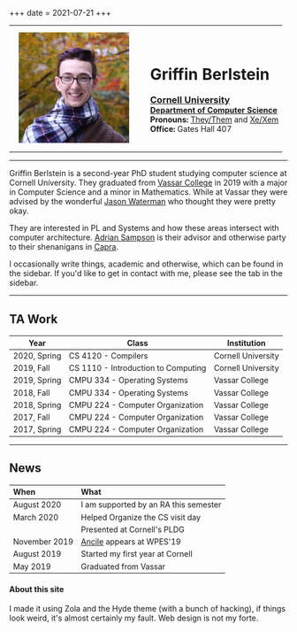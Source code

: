 +++
date = 2021-07-21
+++
<div class="profile">
<table class="table-profile">
    <tr>
        <td>
            <figure class="headshot-img" style="margin:10px; width:200px">
                <img src="/images/headshot.JPG" width=200 height=200>
            </figure>
        </td>
        <td>
        </td>
        <td>
            <div class="info" style="">
                <h1>Griffin Berlstein</h1>
                <h3 style="margin:auto"><a href="https://www.cornell.edu/">Cornell University</a></h3>
                <h4 style="margin:auto"><a href="https://www.cs.cornell.edu/">Department of Computer Science</a></h4>
                <p style="margin:auto"> <strong>Pronouns:</strong> <a href="https://pronoun.is/they/.../themself">They/Them</a> and <a href="https://pronoun.is/xe">Xe/Xem</a></p>
                <p style="margin:auto"> <strong>Office:</strong> Gates Hall 407</p>
            </div>
        </td>
    </tr>

</table>

<hr>



</div>

Griffin Berlstein is a second-year PhD student studying computer science at
Cornell University. They graduated from [Vassar College](https://www.vassar.edu/)
in 2019 with a major in Computer Science and a minor in Mathematics. While at
Vassar they were advised by the wonderful
[Jason Waterman](https://www.vassar.edu/faculty/jawaterman/)
who thought they were pretty okay.

They are interested in PL and Systems and how these areas intersect with computer architecture.
[Adrian Sampson](https://www.cs.cornell.edu/~asampson/) is their advisor and otherwise party to their shenanigans in [Capra](https://capra.cs.cornell.edu/).

I occasionally write things, academic and otherwise, which can be found in the
sidebar. If you'd like to get in contact with me, please see the tab in the
sidebar.

---

## TA Work

| Year         | Class                               | Institution        |
| ------------ | ----------------------------------- | ------------------ |
| 2020, Spring | CS 4120 - Compilers                 | Cornell University |
| 2019, Fall   | CS 1110 - Introduction to Computing | Cornell University |
| 2019, Spring | CMPU 334 - Operating Systems        | Vassar College     |
| 2018, Fall   | CMPU 334 - Operating Systems        | Vassar College     |
| 2018, Spring | CMPU 224 - Computer Organization    | Vassar College     |
| 2017, Fall   | CMPU 224 - Computer Organization    | Vassar College     |
| 2017, Spring | CMPU 224 - Computer Organization    | Vassar College     |

---

## News
| When          | What                                        |
| :------------ | :------------------------------------------ |
| August 2020   | I am supported by an RA this semester       |
| March 2020    | Helped Organize the CS visit day            |
|               | Presented at Cornell's PLDG                 |
| November 2019 | [Ancile](pdf/ancile.pdf) appears at WPES'19 |
| August 2019   | Started my first year at Cornell            |
| May 2019      | Graduated from Vassar                       |


#### About this site

I made it using Zola and the Hyde theme (with a bunch of hacking), if things
look weird, it's almost certainly my fault. Web design is not my forte.
